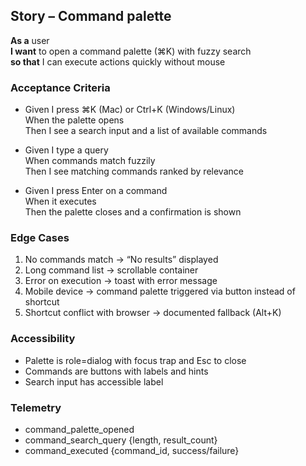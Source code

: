 ## Story – Command palette

**As a** user  
**I want** to open a command palette (⌘K) with fuzzy search  
**so that** I can execute actions quickly without mouse

### Acceptance Criteria

- Given I press ⌘K (Mac) or Ctrl+K (Windows/Linux)  
  When the palette opens  
  Then I see a search input and a list of available commands

- Given I type a query  
  When commands match fuzzily  
  Then I see matching commands ranked by relevance

- Given I press Enter on a command  
  When it executes  
  Then the palette closes and a confirmation is shown

### Edge Cases

1. No commands match → “No results” displayed
2. Long command list → scrollable container
3. Error on execution → toast with error message
4. Mobile device → command palette triggered via button instead of shortcut
5. Shortcut conflict with browser → documented fallback (Alt+K)

### Accessibility

- Palette is role=dialog with focus trap and Esc to close
- Commands are buttons with labels and hints
- Search input has accessible label

### Telemetry

- command_palette_opened
- command_search_query {length, result_count}
- command_executed {command_id, success/failure}
